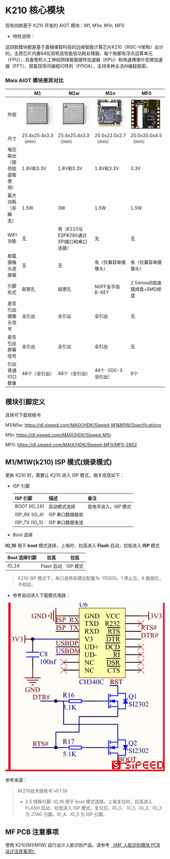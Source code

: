 # K210 核心模块

现有四款基于 K210 开发的 AIOT 模块：M1, M1w, M1n, MF0

- 特性说明：

这四款模块都是基于嘉楠堪智科技的边缘智能计算芯片K210（RISC-V架构）设计的。主控芯片内置64位双核高性能低功耗处理器，每个核都有浮点运算单元（FPU），具备卷积人工神经网络智能硬件加速器（KPU）和快速傅里叶变换加速器（FFT）、搭载现场可编程IO阵列（FPIOA），支持多种主流AI编程框架。


### Maix AIOT 模块差异对比

|                            | M1                                                           | M1w                                                         | M1n                                                          | MF0                                                          |
| -------------------------- | ------------------------------------------------------------ | ----------------------------------------------------------- | ------------------------------------------------------------ | ------------------------------------------------------------ |
| 外观                       | ![M1 模组](../../assets/mf_module/m1_m1w/sipeed_m1_module.png) | ![M1W 模组](../../assets/mf_module/m1_m1w/sipeed_m1w_module.png) | ![M1n 模组](../../assets/mf_module/m1n/sipeed_m1n_module.png) | ![MF0 模组](../../assets/mf_module/mf0_mf0dock/sipeed_mf0_module.png) |
| 尺寸                       | 25.4x25.4x3.3（mm）                                          | 25.4x25.4x3.3（mm）                                         | 25.0x22.0x2.7（mm）                                          | 20.0x20.0x4.5（mm）                                          |
| 电压输出（提供给底板使用） | 1.8V和3.3V                                                   | 1.8V和3.3V                                                  | 1.8V和3.3V                                                   | 3.3V                                                         |
| 最大功耗（非瞬态）         | 1.5W                                                         | 3W                                                          | 1.5W                                                         | 1.5W                                                         |
| WIFI功能                   | 无                                                           | 有（K210与ESP8285通过SPI接口和串口连接）                    | 无                                                           | 无                                                           |
| 板载摄像头连接器           | 无                                                           | 无                                                          | 有（仅兼容单摄像头）                                         | 有（仅兼容单摄像头）                                         |
| 引脚形式                   | 邮票孔                                                       | 邮票孔                                                      | NGFF金手指 B-KEY                                             | 2.54mm间距直插焊盘+SMD焊盘                                   |
| 是否引出摄像头信号         | 全引出                                                       | 全引出                                                      | 全引出                                                       | 无                                                           |
| 是否引出屏幕信号           | 全引出                                                       | 全引出                                                      | 全引出                                                       | 无                                                           |
| 引出普通IO口数量           | 48个（全引出）                                               | 48个（全引出）                                              | 44个（IO0-3没引出）                                          | 9个                                                          |



## 模块引脚定义

具体可下载规格书

M1/M1w: https://dl.sipeed.com/MAIX/HDK/Sipeed-M1&M1W/Specifications

M1n: https://dl.sipeed.com/MAIX/HDK/Sipeed-M1n

MF0: https://dl.sipeed.com/MAIX/HDK/Sipeed-MF0/MF0-2802

## M1/M1W(k210) ISP 模式(烧录模式)

更新 K210 时，需要让 K210 进入 ISP 模式，相关信息如下：

- ISP 引脚

  | ISP 引脚 | 描述       | 备注     |
  | ------------- | ---------- | -------- |
  | BOOT (IO_16)         | 启动模式选择 | 低电平进入，ISP 模式 |
  | ISP_RX (IO_4)         | ISP 串口数据接收 |  |
  | ISP_TX (IO_5)         | ISP 串口数据发送 |  |

- Boot 选择

 **IO_16** 用于 **boot** 模式选择，上电时，拉高进入 **Flash** 启动，拉低进入 **ISP** 模式

  | Boot 选择引脚 | 拉高       | 拉低     |
  | ------------- | ---------- | -------- |
  | IO_16         | Flash 启动 | ISP 模式 |

> K210 ISP 模式下，串口波特率建议配置为: 115200，1 停止位，8 数据位，不校验。

- 参考自动进入下载模式电路：

![](../../assets/mf_module/m1_m1w/K210_boot_reference.png)


参考来源：

> 《K210技术规格书 v0.1.5》
> - 2.5 特殊引脚:
    IO_16 用于 boot 模式选择，上电复位时，拉高进入 FLASH 启动，拉低进入 ISP 模式。复位后，IO_0、
    IO_1、IO_2、IO_3 为 JTAG 引脚。IO_4、IO_5 为 ISP 引脚。

## MF PCB 注意事项

使用 K210(M1/M1W) 自行设计人脸识别产品，请参考 [《MF 人脸识别模块 PCB 设计注意事项》](../mf_ml_module/mf_precautions.md)
